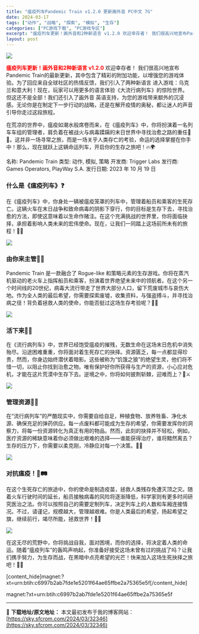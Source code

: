 ```yaml
---
title: "瘟疫列车Pandemic Train v1.2.0 更新画外音 PC中文 7G"
date: 2024-03-17
tags: ["动作", "战略", "探索", "模拟", "生存"]
categories: ["PC游戏下载", "PC游戏专区"]
excerpt: "瘟疫列车更新！画外音和2种新语言 v1.2.0 欢迎幸存者！ 我们很高兴地宣布Pandemic Train的最新更新，其中包含了精彩的附加功能，以增强您的游戏体验。为了回应来自全球社区的热情反馈，我们引入了两种新语言 进入游戏：乌克兰和意大利！现在，玩家可以用更多的语言体验《大流行病列车》的惊险世界&hellip;"
layout: post
---
```


<img class="game_header_image_full aligncenter" src="https://sky.sfcrom.com/wp-content/uploads/2024/03/20240329100707-30577.jpeg" />

<span style="color: #ff0000;"><strong>瘟疫列车更新！画外音和2种新语言 v1.2.0</strong></span>
欢迎幸存者！
我们很高兴地宣布Pandemic Train的最新更新，其中包含了精彩的附加功能，以增强您的游戏体验。为了回应来自全球社区的热情反馈，我们引入了两种新语言
进入游戏：乌克兰和意大利！现在，玩家可以用更多的语言体验《大流行病列车》的惊险世界。
但这还不是全部！我们还引入了画外音
英语支持，为您的游戏带来额外的沉浸感。无论你是在制定下一步行动的战略，还是在解开疫情的奥秘，都让迷人的声音引导你走过这段旅程。

在荒凉的世界中，瘟疫如潮水般席卷而来，在《瘟疫列车》中，你将扮演着一名列车车组的管理者，肩负着在被战火与病毒蹂躏的末日世界中寻找治愈之路的重任🚂💀。这并非一场寻常之旅，而是一场关乎人类存亡的考验，命运的选择掌握在你手中！那么，现在就跃上这辆命运列车，开启你的生存之旅吧！🔥🌍

名称: Pandemic Train
类型: 动作, 模拟, 策略
开发商: Trigger Labs
发行商: Games Operators, PlayWay S.A.
发行日期: 2023 年 10 月 19 日

### 什么是《瘟疫列车》❓
在《瘟疫列车》中，你身处一辆被瘟疫笼罩的列车中，管理着船员和乘客的生死存亡。这辆火车在末日战争和致命病毒的阴影下穿行，你的目标是生存下去，寻找治愈的方法，即使这意味着以生命作赌注。在这个充满挑战的世界里，你将面临抉择，承担着影响人类未来的宏伟使命。现在，让我们一同踏上这场前所未有的旅程！🌟💉

<img src="https://sky.sfcrom.com/wp-content/uploads/2024/03/20240329100709-82e0a.jpeg" />

### 由你来主管🚆🔧
Pandemic Train 是一款融合了 Rogue-like 和策略元素的生存游戏。你将在蒸汽机驱动的老火车上指挥船员和乘客，扮演着世界绝望未来中的领航者。在这个另一个时间线的20世纪，病毒大流行带走了世界大部分人口，留下荒废城市与哀伤大地。作为全人类的最后希望，你需要探索废墟，收集资料，与强盗搏斗，并寻找治病之径！背负着拯救人类的使命，你能否挺过这场生存考验呢？🏹💥

<img src="https://sky.sfcrom.com/wp-content/uploads/2024/03/20240329100713-f35e8.jpeg" />

### 活下来🥴💥
在《流行病列车》中，世界已经饱受瘟疫的摧残，无数生命在这场末日危机中消失殆尽。沿途困难重重，你将面对着生死存亡的抉择。资源匮乏，每一点都显得珍贵，然而，你身边始终潜伏着暗影。这些被称为“饥饿之狼”的绝望生灵，他们将不惜一切，以阻止你找到治愈之物。唯有保护好你所获得与生产的资源，小心应对危机，才能在这片荒漠中生存下去。逆境之中，你将如何披荆斩棘，迎难而上？🐺⚔️

<img src="https://sky.sfcrom.com/wp-content/uploads/2024/03/20240329100716-ae717.jpeg" />

### 管理资源🌿🔨
在“流行病列车”的严酷现实中，你需要自给自足，种植食物、放养牲畜、净化水源、确保充足的弹药供应。每一点废料都可能成为生存的希望，你需要发挥你的洞察力，将每一份资源转化为真正有用的物品。然而，此刻的抉择并不轻松，例如，医疗资源的稀缺意味着你必须做出艰难的选择——谁能获得治疗，谁将黯然离去？生存的压力下，你需要以柔克刚，冷静应对每一个决策。🌱🧪

<img src="https://sky.sfcrom.com/wp-content/uploads/2024/03/20240329100720-4c999.jpeg" />

### 对抗瘟疫！💉🛤️
在这个生死存亡的旅途中，你的使命是制造疫苗，拯救人类残存免遭灭顶之灾。随着火车行驶时间的延长，船员接触病毒的风险将逐渐降低，科学家则有更多时间研究医治之法。你可以按照自己的需要定制列车，决定列车上的人数和车厢连接情况。不过，请谨记，规模越大，管理越艰难。你是人类最后的希望，扬起希望之旗，继续前行，竭尽所能，拯救世界！💪🌐

<img src="https://sky.sfcrom.com/wp-content/uploads/2024/03/20240329100721-3a229.jpeg" />

在这无尽的荒野中，你将挑战自我，面对困境，而你的选择，将决定着人类的命运。随着“瘟疫列车”的轰鸣声响起，你准备好接受这场未曾有过的挑战了吗？让我们携手努力，为生存而战，在黑暗中点亮希望的光芒！快来加入这场生死抉择之旅吧！🚂🌟

[content_hide]magnet:?xt=urn:btih:c6997b2ab7fde1e5201f64ae65ffbe2a75365e5f[/content_hide]

<!--wechatfans start-->magnet:?xt=urn:btih:c6997b2ab7fde1e5201f64ae65ffbe2a75365e5f<!--wechatfans end-->

---
📖 **下载地址/原文地址：** 本文最初发布于我的博客网站：[https://sky.sfcrom.com/2024/03/32346](https://sky.sfcrom.com/2024/03/32346)

